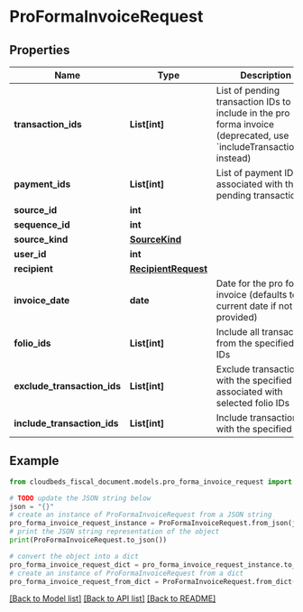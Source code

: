 # ProFormaInvoiceRequest


## Properties

Name | Type | Description | Notes
------------ | ------------- | ------------- | -------------
**transaction_ids** | **List[int]** | List of pending transaction IDs to include in the pro forma invoice (deprecated, use &#x60;includeTransactionIds&#x60; instead) | 
**payment_ids** | **List[int]** | List of payment IDs associated with the pending transactions | [optional] 
**source_id** | **int** |  | 
**sequence_id** | **int** |  | [optional] 
**source_kind** | [**SourceKind**](SourceKind.md) |  | 
**user_id** | **int** |  | [optional] 
**recipient** | [**RecipientRequest**](RecipientRequest.md) |  | 
**invoice_date** | **date** | Date for the pro forma invoice (defaults to current date if not provided) | [optional] 
**folio_ids** | **List[int]** | Include all transactions from the specified folio IDs | [optional] 
**exclude_transaction_ids** | **List[int]** | Exclude transactions with the specified IDs associated with selected folio IDs | [optional] 
**include_transaction_ids** | **List[int]** | Include transactions with the specified IDs | [optional] 

## Example

```python
from cloudbeds_fiscal_document.models.pro_forma_invoice_request import ProFormaInvoiceRequest

# TODO update the JSON string below
json = "{}"
# create an instance of ProFormaInvoiceRequest from a JSON string
pro_forma_invoice_request_instance = ProFormaInvoiceRequest.from_json(json)
# print the JSON string representation of the object
print(ProFormaInvoiceRequest.to_json())

# convert the object into a dict
pro_forma_invoice_request_dict = pro_forma_invoice_request_instance.to_dict()
# create an instance of ProFormaInvoiceRequest from a dict
pro_forma_invoice_request_from_dict = ProFormaInvoiceRequest.from_dict(pro_forma_invoice_request_dict)
```
[[Back to Model list]](../README.md#documentation-for-models) [[Back to API list]](../README.md#documentation-for-api-endpoints) [[Back to README]](../README.md)


